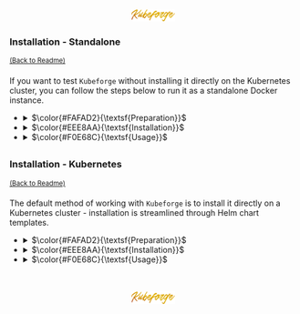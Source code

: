<div align="center">
   <img src="../../.media/assets/badges/assets_badges_project_backgroundless.png" width="15%" height="auto"/>
</div>

<!---
#####################################################
# Installation - Standalone
#####################################################
--->
### Installation - Standalone
<sup>[(Back to Readme)](../../README.md#installation)</sup>
<br>
<!--- CONTENT --->

If you want to test <code>Kubeforge</code> without installing it directly on the Kubernetes cluster, you can follow the steps below to run it as a standalone Docker instance.

<!-- list -->   
<ul>

   <!-- element [0] -->    
   <li>
   <details>
   <summary>$\color{#FAFAD2}{\textsf{Preparation}}$</summary>
   <ul>
   <li>
   <p>Prepare the <code>Kubeforge</code> source configuration as a foundation for the next steps.</p>
      
    cat <<EOF > "${PWD}/sourceConfiguration.yml"
    Pod:
    - metadata:
        name: bannana-pod 
      spec:
        containers:
        - name: bannana 
          command: [ "tail", "-f", "/dev/null" ]
    EOF
      
   </li>
   <li>
   <p>Install <code>Kubeforge</code> custom resource definition.</p>
   
    ---
    apiVersion: apiextensions.k8s.io/v1
    kind: CustomResourceDefinition
    metadata:
      name: overlays.kubeforge.sh
    spec:
      group: kubeforge.sh 
      versions:
        - name: v1
          served: true
          storage: true
          schema:
    
            # schema used for validation
            openAPIV3Schema:
              type: object
              properties:
                spec:
                  type: object
                  # Allows any arbitrary structure under `spec` by omitting "properties"
                  # and adding the "x-kubernetes-preserve-unknown-fields" flag                
                  x-kubernetes-preserve-unknown-fields: true
                status:
                  type: object
                  properties:
                    data:
                      type: object
                      x-kubernetes-preserve-unknown-fields: true
          subresources:
            status: {}
      names:
        kind: Overlay 
        plural: overlays 
      scope: Namespaced
    ...
   </li>
   </ul>
   </details>
   </li>   

   <!-- element [1] -->    
   <li>
   <details>
   <summary>$\color{#EEE8AA}{\textsf{Installation}}$</summary>
   <ul>
   <li>
   <p>Execute the <code>Kubeforge</code> docker container with mounted kubeconfig and source configuration.</p>
      
    docker run \
       --volume "${HOME}/.kube/config:/opt/.kube/config" \
       --volume "${PWD}/sourceConfiguration.yml:/opt/sourceConfiguration.yml"
       --environment KUBEFORGE_KUBERNETES_CONFIG=/opt/.kube/config \
       --environment KUBEFORGE_SOURCE_CONFIGURATION=/opt/sourceConfiguration.yml \
    ghcr.io/wsadza/kubeforge 

   </ul>
   </details>
   </li>
   <!-- element [1] --> 
   
   <!-- element [2] -->    
   <li>
   <details>
   <summary>$\color{#F0E68C}{\textsf{Usage}}$</summary>
   <ul>
   <li>
   <p>Create a <code>Kubeforge</code> overlay resource to provision the "banana-pod"</p>
    
    cat <<EOF | kubectl apply -f -
    apiVersion: kubeforge.sh/v1
    kind: Overlay
    metadata:
      name: "bannana" 
    spec:
      data:
        Pod:
          - metadata:
              name: bannana-pod 
            spec:
              containers:
              - name: bannana 
                image: busybox 
    EOF
    
   </li>
   </ul>
   </details>
   </li>
   <!-- element [2] --> 

</ul>

##

<!---
#####################################################
# Installation - Kubernetes
#####################################################
--->
### Installation - Kubernetes
<sup>[(Back to Readme)](../../README.md#installation)</sup>
<br>
<!--- CONTENT --->

The default method of working with <code>Kubeforge</code> is to install it directly on a Kubernetes cluster - installation is streamlined through Helm chart templates.

<!-- list -->   
<ul>

   <!-- element [0] -->    
   <li>
   <details>
   <summary>$\color{#FAFAD2}{\textsf{Preparation}}$</summary>
   <ul>
   <li>
   <p>Add the Helm chart repository.</p>
   
    helm repo add kubeforge https://wsadza.github.io/kubeforge && helm repo update

   </details>
   </li>   

   <!-- element [1] -->    
   <li>
   <details>
   <summary>$\color{#EEE8AA}{\textsf{Installation}}$</summary>
   <ul>
   <li>
   <p>Install the <code>Kubeforge</code> Helm chart with a customized source configuration</p>

    cat <<EOF | helm install kubeforge kubeforge/kubeforge -f -
    kubeforge:
      sourceConfiguration:
        Pod:
        - metadata:
            name: bannana-pod 
          spec:
            containers:
              - name: bannana 
                command: [ "tail", "-f", "/dev/null" ]
    EOF

   </ul>
   </details>
   </li>
   <!-- element [1] --> 
   
   <!-- element [2] -->    
   <li>
   <details>
   <summary>$\color{#F0E68C}{\textsf{Usage}}$</summary>
   <ul>
   <li>
   <p>Create a <code>Kubeforge</code> overlay resource to provision the "banana-pod"</p>
   
    cat <<EOF | kubectl apply -f -
    apiVersion: kubeforge.sh/v1
    kind: Overlay
    metadata:
      name: "bannana" 
    spec:
      data:
        Pod:
          - metadata:
              name: bannana-pod 
            spec:
              containers:
              - name: bannana 
                image: busybox 
    EOF
    
   </li>
   </ul>
   </details>
   </li>
   <!-- element [2] --> 

</ul>

<br>
<br>
<div align="center">
   <img src="../../.media/assets/badges/assets_badges_project_backgroundless.png" width="15%" height="auto"/>
</div>
